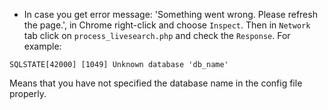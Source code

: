 - In case you get error message: 'Something went wrong. Please refresh the page.', in Chrome right-click and choose `Inspect`. Then in `Network` tab click on `process_livesearch.php` and check the `Response`. For example:
```
SQLSTATE[42000] [1049] Unknown database 'db_name'
```
Means that you have not specified the database name in the config file properly.